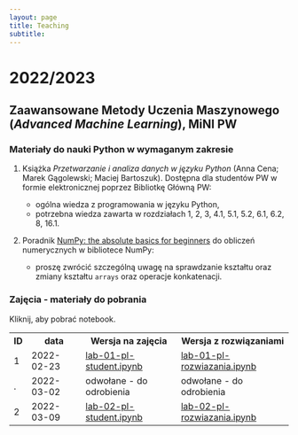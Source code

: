 ```yaml
---
layout: page
title: Teaching
subtitle: 
---
```


# 2022/2023

## Zaawansowane Metody Uczenia Maszynowego (*Advanced Machine Learning*), MiNI PW

### Materiały do nauki Python w wymaganym zakresie

1. Książka *Przetwarzanie i analiza danych w języku Python* (Anna Cena; Marek Gągolewski; Maciej Bartoszuk).
Dostępna dla studentów PW w formie elektronicznej poprzez Bibliotkę Główną PW:
    - ogólna wiedza z programowania w języku Python,
    - potrzebna wiedza zawarta w rozdziałach 1, 2, 3, 4.1, 5.1, 5.2, 6.1, 6.2, 8, 16.1.

2. Poradnik [NumPy: the absolute basics for beginners](https://numpy.org/doc/stable/user/absolute_beginners.html)
do obliczeń numerycznych w bibliotece NumPy:
    - proszę zwrócić szczególną uwagę na sprawdzanie kształtu oraz zmiany kształtu `arrays` oraz operacje konkatenacji.

### Zajęcia - materiały do pobrania

Kliknij, aby pobrać notebook.

 <table>
  <tr>
    <th>ID</th>
    <th>data</th>
    <th>Wersja na zajęcia</th>
    <th>Wersja z rozwiązaniami</th>
  </tr>
  <tr>
    <td>1</td>
    <td>2022-02-23</td>
    <td><a href="/zmum/lab-01-pl-student.ipynb" class="image fit" target="_blank">lab-01-pl-student.ipynb</a></td>
    <td><a href="/zmum/lab-01-pl-rozwiazania.ipynb" class="image fit" target="_blank">lab-01-pl-rozwiazania.ipynb</a></td>
  </tr>
  <tr>
    <td>.</td>
    <td>2022-03-02</td>
    <td>odwołane - do odrobienia</td>
    <td>odwołane - do odrobienia</td>
  </tr>
  <tr>
    <td>2</td>
    <td>2022-03-09</td>
    <td><a href="/zmum/lab-02-pl-student.ipynb" class="image fit" target="_blank">lab-02-pl-student.ipynb</a></td>
    <td><a href="/zmum/lab-02-pl-rozwiazania.ipynb" class="image fit" target="_blank">lab-02-pl-rozwiazania.ipynb</a></td>
  </tr>  
</table> 
